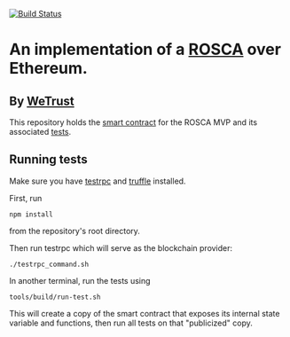 [![Build Status](https://travis-ci.org/WeTrustPlatform/rosca-contracts.svg?branch=develop)](https://travis-ci.org/WeTrustPlatform/rosca-contracts)
# An implementation of a [ROSCA](https://en.wikipedia.org/wiki/Rotating_savings_and_credit_association) over Ethereum.
## By [WeTrust](https://www.wetrust.io)

This repository holds the [smart contract](https://github.com/WeTrustPlatform/rosca-contracts/blob/develop/contracts/ROSCA.sol) for the ROSCA MVP and its associated [tests](https://github.com/WeTrustPlatform/rosca-contracts/blob/develop/tests).


## Running tests

Make sure you have [testrpc](https://github.com/ethereumjs/testrpc) and [truffle](https://github.com/ConsenSys/truffle) installed.

First, run
```
npm install
```

from the repository's root directory.

Then run testrpc which will serve as the blockchain provider:

```
./testrpc_command.sh
```

In another terminal, run the tests using

```
tools/build/run-test.sh
```

This will create a copy of the smart contract that exposes its internal state variable and functions, then run all tests on that "publicized" copy.
